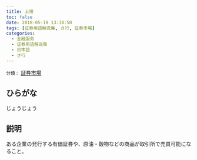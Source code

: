 ```yaml
---
title: 上場
toc: false
date: 2018-05-18 13:38:50
tags: [证券用语解说集, さ行, 証券市場]
categories:
  - 金融服务
  - 证券用语解说集
  - 日本語
  - さ行
---
```


`分類：` [証券市場](/tags/証券市場/)

## ひらがな

じょうじょう

## 説明

ある企業の発行する有価証券や、原油・穀物などの商品が取引所で売買可能になること。
